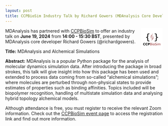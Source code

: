 ```yaml
---
layout: post
title: CCPBioSim Industry Talk by Richard Gowers (MDAnalysis Core Developer)
---
```


<img
src="/public/images/CCPBioSim_Logo.jpeg"
title="CCPBioSim Logo" alt="CCPBioSim Logo"
style="float: right; height: 5em; " />

MDAnalysis has partnered with [CCPBioSim](https://www.ccpbiosim.ac.uk/) to offer an industry talk on **June 19, 2024** from **14:00 - 15:30 BST**, presented by MDAnalysis core developer Richard Gowers (@richardgowers).

**Title:** MDAnalysis and Alchemical Simulations

**Abstract:** MDAnalysis is a popular Python package for the analysis of molecular dynamics simulation data. After introducing the package in broad strokes, this talk will give insight into how this package has been used and extended to process data coming from so-called “alchemical simulations”; where molecules are perturbed through non-physical states to provide estimates of properties such as binding affinities. Topics included will be biopolymer recognition, handling of multistate simulation data and analysing hybrid topology alchemical models.

Although attendance is free, you must register to receive the relevant Zoom information. Check out the [CCPBioSim event page](https://www.ccpbiosim.ac.uk/events/upcoming-events/eventdetail/122/-/industry-talk-mdanalysis) to access the registration link and find out more information.
